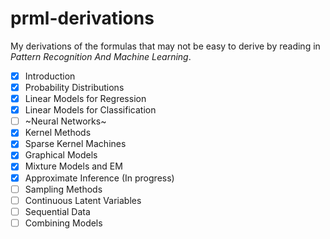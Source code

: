 # prml-derivations

My derivations of the formulas that may not be easy to derive by reading in *Pattern Recognition And Machine Learning*.

- [x] Introduction
- [x] Probability Distributions
- [x] Linear Models for Regression
- [x] Linear Models for Classification
- [ ] ~Neural Networks~
- [x] Kernel Methods
- [x] Sparse Kernel Machines
- [x] Graphical Models
- [x] Mixture Models and EM
- [x] Approximate Inference (In progress)
- [ ] Sampling Methods
- [ ] Continuous Latent Variables
- [ ] Sequential Data
- [ ] Combining Models
